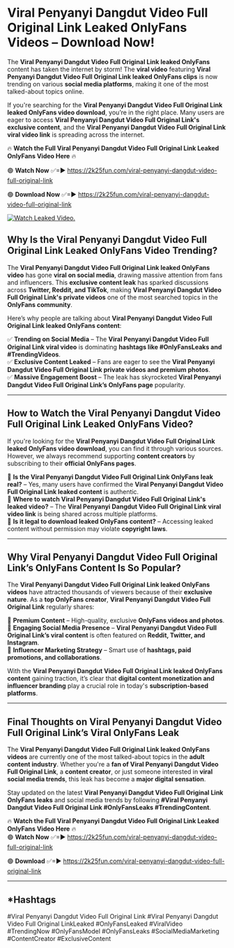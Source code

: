 # Viral Penyanyi Dangdut Video Full Original Link Leaked OnlyFans Videos – Download Now!

The **Viral Penyanyi Dangdut Video Full Original Link leaked OnlyFans** content has taken the internet by storm! The **viral video** featuring **Viral Penyanyi Dangdut Video Full Original Link leaked OnlyFans clips** is now trending on various **social media platforms**, making it one of the most talked-about topics online.  

If you're searching for the **Viral Penyanyi Dangdut Video Full Original Link leaked OnlyFans video download**, you’re in the right place. Many users are eager to access **Viral Penyanyi Dangdut Video Full Original Link's exclusive content**, and the **Viral Penyanyi Dangdut Video Full Original Link viral video link** is spreading across the internet.  

🔥 **Watch the Full Viral Penyanyi Dangdut Video Full Original Link Leaked OnlyFans Video Here** 🔥  

🟢 **Watch Now** ✅=► https://2k25fun.com/viral-penyanyi-dangdut-video-full-original-link

🟢 **Download Now** ✅=► https://2k25fun.com/viral-penyanyi-dangdut-video-full-original-link

[![Watch Leaked Video.](https://miro.medium.com/v2/resize:fit:828/format:webp/1*cilzJN44JGOrTw9NJCrNHA.gif "Watch Leaked Video")](https://2k25fun.com/viral-penyanyi-dangdut-video-full-original-link)

## **Why Is the Viral Penyanyi Dangdut Video Full Original Link Leaked OnlyFans Video Trending?**  

The **Viral Penyanyi Dangdut Video Full Original Link leaked OnlyFans video** has gone **viral on social media**, drawing massive attention from fans and influencers. This **exclusive content leak** has sparked discussions across **Twitter, Reddit, and TikTok**, making **Viral Penyanyi Dangdut Video Full Original Link's private videos** one of the most searched topics in the **OnlyFans community**.  

Here’s why people are talking about **Viral Penyanyi Dangdut Video Full Original Link leaked OnlyFans content**:  

✅ **Trending on Social Media** – The **Viral Penyanyi Dangdut Video Full Original Link viral video** is dominating **hashtags like #OnlyFansLeaks and #TrendingVideos**.  
✅ **Exclusive Content Leaked** – Fans are eager to see the **Viral Penyanyi Dangdut Video Full Original Link private videos and premium photos**.  
✅ **Massive Engagement Boost** – The leak has skyrocketed **Viral Penyanyi Dangdut Video Full Original Link’s OnlyFans page** popularity.  

---

## **How to Watch the Viral Penyanyi Dangdut Video Full Original Link Leaked OnlyFans Video?**  

If you're looking for the **Viral Penyanyi Dangdut Video Full Original Link leaked OnlyFans video download**, you can find it through various sources. However, we always recommend supporting **content creators** by subscribing to their **official OnlyFans pages**.  

🔹 **Is the Viral Penyanyi Dangdut Video Full Original Link OnlyFans leak real?** – Yes, many users have confirmed the **Viral Penyanyi Dangdut Video Full Original Link leaked content** is authentic.  
🔹 **Where to watch Viral Penyanyi Dangdut Video Full Original Link's leaked video?** – The **Viral Penyanyi Dangdut Video Full Original Link viral video link** is being shared across multiple platforms.  
🔹 **Is it legal to download leaked OnlyFans content?** – Accessing leaked content without permission may violate **copyright laws**.  

---

## **Why Viral Penyanyi Dangdut Video Full Original Link’s OnlyFans Content Is So Popular?**  

The **Viral Penyanyi Dangdut Video Full Original Link leaked OnlyFans videos** have attracted thousands of viewers because of their **exclusive nature**. As a **top OnlyFans creator**, **Viral Penyanyi Dangdut Video Full Original Link** regularly shares:  

📌 **Premium Content** – High-quality, exclusive **OnlyFans videos and photos**.  
📌 **Engaging Social Media Presence** – **Viral Penyanyi Dangdut Video Full Original Link’s viral content** is often featured on **Reddit, Twitter, and Instagram**.  
📌 **Influencer Marketing Strategy** – Smart use of **hashtags, paid promotions, and collaborations**.  

With the **Viral Penyanyi Dangdut Video Full Original Link leaked OnlyFans content** gaining traction, it’s clear that **digital content monetization and influencer branding** play a crucial role in today's **subscription-based platforms**.  

---

## **Final Thoughts on Viral Penyanyi Dangdut Video Full Original Link’s Viral OnlyFans Leak**  

The **Viral Penyanyi Dangdut Video Full Original Link leaked OnlyFans videos** are currently one of the most talked-about topics in the **adult content industry**. Whether you're a **fan of Viral Penyanyi Dangdut Video Full Original Link**, a **content creator**, or just someone interested in **viral social media trends**, this leak has become a **major digital sensation**.  

Stay updated on the latest **Viral Penyanyi Dangdut Video Full Original Link OnlyFans leaks** and social media trends by following **#Viral Penyanyi Dangdut Video Full Original Link #OnlyFansLeaks #TrendingContent**.  

🔥 **Watch the Full Viral Penyanyi Dangdut Video Full Original Link Leaked OnlyFans Video Here** 🔥  
🟢 **Watch Now** ✅=► https://2k25fun.com/viral-penyanyi-dangdut-video-full-original-link

🟢 **Download** ✅=► https://2k25fun.com/viral-penyanyi-dangdut-video-full-original-link

---

## *Hashtags
#Viral Penyanyi Dangdut Video Full Original Link #Viral Penyanyi Dangdut Video Full Original LinkLeaked #OnlyFansLeaked #ViralVideo #TrendingNow #OnlyFansModel #OnlyFansLeaks #SocialMediaMarketing #ContentCreator #ExclusiveContent  